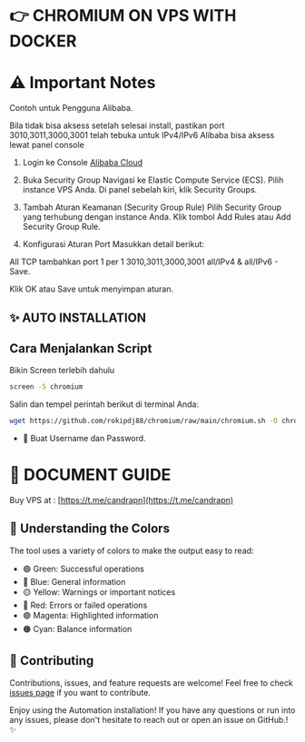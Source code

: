 # 👉 CHROMIUM ON VPS WITH DOCKER



# ⚠️ Important Notes

Contoh untuk Pengguna Alibaba.

Bila tidak bisa aksess setelah selesai install, pastikan port 3010,3011,3000,3001 telah tebuka untuk IPv4/IPv6
Alibaba bisa aksess lewat panel console
1. Login ke Console [Alibaba Cloud](ecs.console.aliyun.com)

2. Buka Security Group
Navigasi ke Elastic Compute Service (ECS).
Pilih instance VPS Anda.
Di panel sebelah kiri, klik Security Groups.

4. Tambah Aturan Keamanan (Security Group Rule)
Pilih Security Group yang terhubung dengan instance Anda.
Klik tombol Add Rules atau Add Security Group Rule.

6. Konfigurasi Aturan Port
Masukkan detail berikut:

All TCP tambahkan port 1 per 1 3010,3011,3000,3001 all/IPv4 & all/IPv6 - Save.

Klik OK atau Save untuk menyimpan aturan.

## ✨ AUTO INSTALLATION

## Cara Menjalankan Script

Bikin Screen terlebih dahulu
```bash
screen -S chromium
```

Salin dan tempel perintah berikut di terminal Anda:

```bash
wget https://github.com/rokipdj88/chromium/raw/main/chromium.sh -O chromium.sh && chmod +x chromium.sh && ./chromium.sh
```

- 🔐 Buat Username dan Password.

# 📝 DOCUMENT GUIDE

Buy VPS at : [https://t.me/candrapn](https://t.me/candrapn)


## 🎨 Understanding the Colors

The tool uses a variety of colors to make the output easy to read:

- 🟢 Green: Successful operations
- 🔵 Blue: General information
- 🟡 Yellow: Warnings or important notices
- 🔴 Red: Errors or failed operations
- 🟣 Magenta: Highlighted information
- 🟠 Cyan: Balance information


## 🤝 Contributing

Contributions, issues, and feature requests are welcome! Feel free to check [issues page](https://github.com/yourusername/chromium/issues) if you want to contribute.


Enjoy using the Automation installation! If you have any questions or run into any issues, please don't hesitate to reach out or open an issue on GitHub.! ✨
